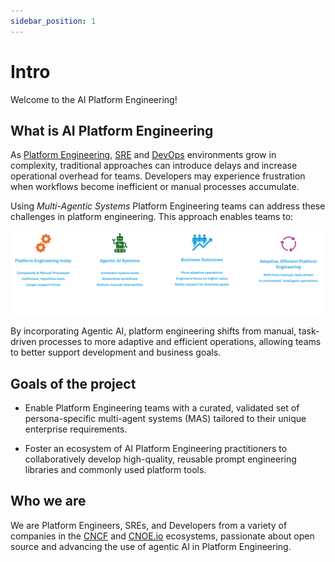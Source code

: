 ```yaml
---
sidebar_position: 1
---
```


# Intro

Welcome to the AI Platform Engineering!

## What is AI Platform Engineering

As [Platform Engineering](https://platformengineering.org/blog/what-is-platform-engineering), [SRE](https://en.wikipedia.org/wiki/Site_reliability_engineering) and [DevOps](https://en.wikipedia.org/wiki/DevOps) environments grow in complexity, traditional approaches can introduce delays and increase operational overhead for teams. Developers may experience frustration when workflows become inefficient or manual processes accumulate.

Using *Multi-Agentic Systems* Platform Engineering teams can address these challenges in platform engineering. This approach enables teams to:

<!-- - Automate repetitive and routine tasks
- Streamline development workflows
- Reduce manual intervention in day-to-day operations
- Focus engineering efforts on higher-value work -->

![Intro](images/intro.svg)

By incorporating Agentic AI, platform engineering shifts from manual, task-driven processes to more adaptive and efficient operations, allowing teams to better support development and business goals.

## Goals of the project

- Enable Platform Engineering teams with a curated, validated set of persona-specific multi-agent systems (MAS) tailored to their unique enterprise requirements.

- Foster an ecosystem of AI Platform Engineering practitioners to collaboratively develop high-quality, reusable prompt engineering libraries and commonly used platform tools.

## Who we are

We are Platform Engineers, SREs, and Developers from a variety of companies in the [CNCF](https://www.cncf.io/) and [CNOE.io](https://cnoe.io/) ecosystems, passionate about open source and advancing the use of agentic AI in Platform Engineering.